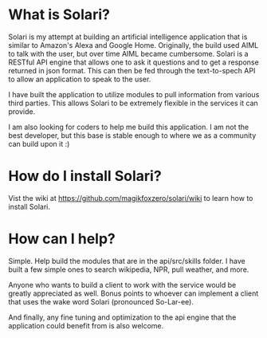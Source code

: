# What is Solari?
Solari is my attempt at building an artificial intelligence application that is similar to Amazon's Alexa and Google Home.  Originally, the build used AIML to talk with the user, but over time AIML became cumbersome.   Solari is a RESTful API engine that allows one to ask it questions and to get a response returned in json format.  This can then be fed through the text-to-spech API to allow an application to speak to the user.

I have built the application to utilize modules to pull information from various third parties.  This allows Solari to be  extremely flexible in the services it can provide.   

I am also looking for coders to help me build this application.  I am not the best developer, but this base is stable enough to where we as a community can build upon it :)

# How do I install Solari?
Vist the wiki at https://github.com/magikfoxzero/solari/wiki to learn how to install Solari.

# How can I help?
Simple.  Help build the modules that are in the api/src/skills folder.  I have built a few simple ones to search wikipedia, NPR, pull weather, and more.

Anyone who wants to build a client to work with the service would be greatly appreciated as well.   Bonus points to whoever can implement a client that uses the wake word Solari (pronounced So-Lar-ee).

And finally, any fine tuning and optimization to the api engine that the application could benefit from is also welcome.
